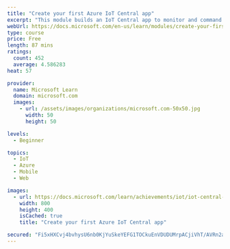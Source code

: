 ```yaml
---
title: "Create your first Azure IoT Central app"
excerpt: "This module builds an IoT Central app to monitor and command a refrigerated truck. The first unit creates the app, the second unit defines a device template for a refrigerated truck. Then, create a programming project, add code to simulate a truck, and communicate with your IoT Central app. The truck is monitored through a custom dashboard."
webUrl: https://docs.microsoft.com/en-us/learn/modules/create-your-first-iot-central-app/
type: course
price: Free
length: 87 mins
ratings:
  count: 452
  average: 4.586283
heat: 57

provider:
  name: Microsoft Learn
  domain: microsoft.com
  images:
    - url: /assets/images/organizations/microsoft.com-50x50.jpg
      width: 50
      height: 50

levels:
  - Beginner

topics:
  - IoT
  - Azure
  - Mobile
  - Web

images:
  - url: https://docs.microsoft.com/learn/achievements/iot/iot-central-refrigerated-truck-module-social.png
    width: 800
    height: 400
    isCached: true
    title: "Create your first Azure IoT Central app"

secured: "Fi5xHXCvj4bvhysU6nb0KjYuSkeYEFG1TOCkuEnVDUDUMrpACjiVhT/AVRn2aXVQ/z7+8K+nEwAQKv4KpRjSFtsijB9RpCvQjDZj7nrU58cEo2VWffJiVo1sw9X+SlXOavY0h0sMzdRWlC7pE2eJbRp/g12ZuFrGBgdcKjnHleUTZIuuMILcu/dG+0fq0WNHMwNjhJ/tCm9K4mHU5K3iKosjQpE1ieQhZAihkG0JCqJG0QbcvJet3vq38VO9BmuKyVq65+ZzwtAFV9J/8ZxSx0gqInyqLHw7GU+t9nm6H5cnpscVnZzgJlbPJUKEWpTuNHe56DoeWexzMUB/0/f9UK1HvqQZ2d17q99G8unTVn+0KSl58ko3LYW0gUafWjOr3CgySHcDp2QgcGV42OUPRw==;D8giuKm2UOf1CbWIJ+oEZg=="
---
```


